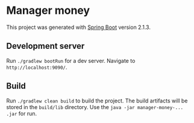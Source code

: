 # Manager money

This project was generated with [Spring Boot](https://spring.io/projects/spring-boot) version 2.1.3.

## Development server

Run `./gradlew bootRun` for a dev server. Navigate to `http://localhost:9090/`.

## Build

Run `./gradlew clean build` to build the project. The build artifacts will be stored in the `build/lib` directory. Use the `java -jar manager-money-... .jar` for run.